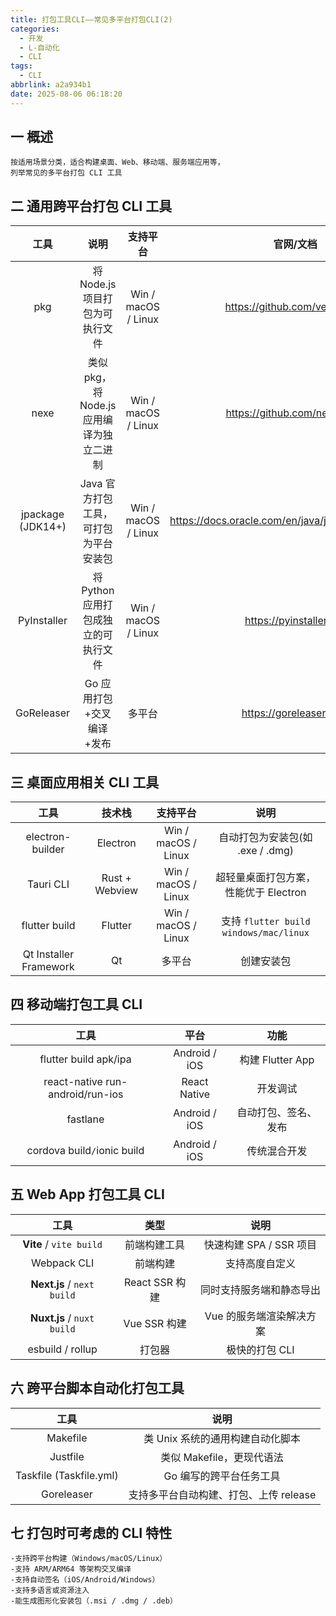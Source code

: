 ```yaml
---
title: 打包工具CLI——常见多平台打包CLI(2)
categories:
  - 开发
  - L-自动化
  - CLI
tags:
  - CLI
abbrlink: a2a934b1
date: 2025-08-06 06:18:20
---
```

## 一 概述

```
按适用场景分类，适合构建桌面、Web、移动端、服务端应用等，
列举常见的多平台打包 CLI 工具
```

<!--more-->

## 二 通用跨平台打包 CLI 工具

|       工具        |                   说明                    |      支持平台       |                      官网/文档                      |
| :---------------: | :---------------------------------------: | :-----------------: | :-------------------------------------------------: |
|        pkg        |      将 Node.js 项目打包为可执行文件      | Win / macOS / Linux |            https://github.com/vercel/pkg            |
|       nexe        | 类似 pkg，将 Node.js 应用编译为独立二进制 | Win / macOS / Linux |            https://github.com/nexe/nexe             |
| jpackage (JDK14+) |   Java 官方打包工具，可打包为平台安装包   | Win / macOS / Linux | https://docs.oracle.com/en/java/javase/14/jpackage/ |
|    PyInstaller    |   将 Python 应用打包成独立的可执行文件    | Win / macOS / Linux |               https://pyinstaller.org               |
|    GoReleaser     |         Go 应用打包+交叉编译+发布         |       多平台        |               https://goreleaser.com                |

## 三 桌面应用相关 CLI 工具

|          工具          |     技术栈     |      支持平台       |                  说明                  |
| :--------------------: | :------------: | :-----------------: | :------------------------------------: |
|    electron-builder    |    Electron    | Win / macOS / Linux |    自动打包为安装包(如 .exe / .dmg)    |
|       Tauri CLI        | Rust + Webview | Win / macOS / Linux | 超轻量桌面打包方案，性能优于 Electron  |
|     flutter build      |    Flutter     | Win / macOS / Linux | 支持 `flutter build windows/mac/linux` |
| Qt Installer Framework |       Qt       |       多平台        |               创建安装包               |

## 四  移动端打包工具 CLI

|               工具               |     平台      |         功能         |
| :------------------------------: | :-----------: | :------------------: |
|      flutter build apk/ipa       | Android / iOS |   构建 Flutter App   |
| react-native run-android/run-ios | React Native  |       开发调试       |
|             fastlane             | Android / iOS | 自动打包、签名、发布 |
|  cordova build` / `ionic build   | Android / iOS |     传统混合开发     |

## 五 Web App 打包工具 CLI

|            工具            |      类型      |           说明           |
| :------------------------: | :------------: | :----------------------: |
|  **Vite** / `vite build`   |  前端构建工具  | 快速构建 SPA / SSR 项目  |
|        Webpack CLI         |    前端构建    |      支持高度自定义      |
| **Next.js** / `next build` | React SSR 构建 | 同时支持服务端和静态导出 |
| **Nuxt.js** / `nuxt build` |  Vue SSR 构建  | Vue 的服务端渲染解决方案 |
|      esbuild / rollup      |     打包器     |      极快的打包 CLI      |

## 六 跨平台脚本自动化打包工具

|          工具           |                  说明                  |
| :---------------------: | :------------------------------------: |
|        Makefile         |    类 Unix 系统的通用构建自动化脚本    |
|        Justfile         |       类似 Makefile，更现代语法        |
| Taskfile (Taskfile.yml) |        Go 编写的跨平台任务工具         |
|       Goreleaser        | 支持多平台自动构建、打包、上传 release |

## 七 打包时可考虑的 CLI 特性

```
-支持跨平台构建（Windows/macOS/Linux）
-支持 ARM/ARM64 等架构交叉编译
-支持自动签名（iOS/Android/Windows）
-支持多语言或资源注入
-能生成图形化安装包（.msi / .dmg / .deb）
```

